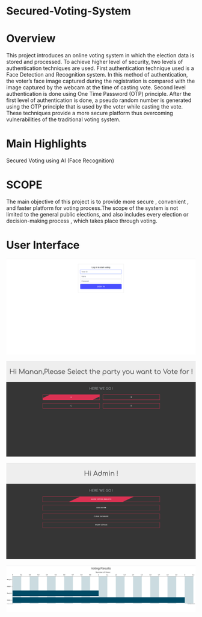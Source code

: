 # Secured-Voting-System

# Overview
This project introduces an online voting system in which the election data is stored and processed.
To achieve higher level of security, two levels of authentication techniques are used.
First authentication technique used is a Face Detection and Recognition system.
In this method of authentication, the voter’s face image captured during the registration is compared with the image captured by the webcam at the time of casting vote. Second level authentication is done using One Time Password (OTP) principle.
After the first level of authentication is done, a pseudo random number is generated using the OTP principle that is used by the voter while casting the vote. These techniques provide a more secure platform thus overcoming vulnerabilities of the traditional voting system.

# Main Highlights
Secured Voting using AI (Face Recognition)

# SCOPE

The main objective of this project is to provide more secure , convenient , and faster platform for voting process.The scope of the system is not limited to the general public elections, and also includes every election or decision-making process , which takes place through voting.

# User Interface

![Login Page](/images/img1.png)

![Voting Page](/images/img2.png)

![Admin Login](/images/img3.png)

![Results](/images/img4.png)

